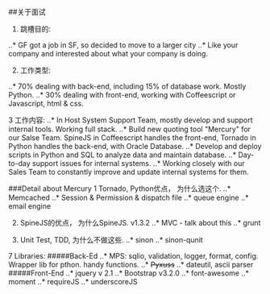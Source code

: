 ##关于面试

1. 跳槽目的:

..* GF got a job in SF, so decided to move to a larger city
..* Like your company and interested about what your company is doing.

2. 工作类型:

..* 70% dealing with back-end, including 15% of database work. Mostly Python.
..* 30% dealing with front-end, working with Coffeescript or Javascript, html & css.

3 工作内容:
..* In Host System Support Team, mostly develop and support internal tools. Working full stack.
..* Build new quoting tool "Mercury" for our Salse Team. SpineJS in Coffeescript handles the front-end, Tornado in Python handles the back-end, with Oracle Database.
..* Develop and deploy scripts in Python and SQL to analyze data and maintain database.
..* Day-to-day support issues for internal systems.
..* Working closely with our Sales Team to constantly improve and update internal systems for them.

###Detail about Mercury
1 Tornado, Python优点， 为什么选这个.
..* Memcached
..* Session & Permission & dispatch file
..* queue engine
..* email engine

2. SpineJS的优点， 为什么SpineJS. v1.3.2
..* MVC - talk about this
..* grunt

3. Unit Test, TDD, 为什么不做这些.
..* sinon
..* sinon-qunit

7 Libraries:
#####Back-Ed
..* MPS: sqlio, validation, logger, format, config. Wrapper lib for pthon. handy functions.
..* ~~Pyxuss~~
..* dateutil, ascii parser
#####Front-End
..* jquery v 2.1
..* Bootstrap v3.2.0
..* font-awesome
..* moment
..* requireJS
..* underscoreJS
